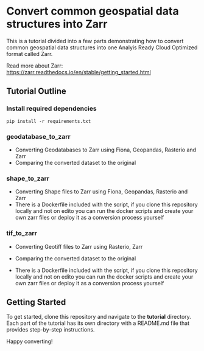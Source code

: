 # Convert common geospatial data structures into Zarr

This is a tutorial divided into a few parts demonstrating how to convert common geospatial data structures into one Analyis Ready Cloud Optimized format called Zarr. 

Read more about Zarr:
https://zarr.readthedocs.io/en/stable/getting_started.html

## Tutorial Outline

### Install required dependencies
    pip install -r requirements.txt

### geodatabase_to_zarr

* Converting Geodatabases to Zarr using Fiona, Geopandas, Rasterio and Zarr
* Comparing the converted dataset to the original

### shape_to_zarr

* Converting Shape files to Zarr using Fiona, Geopandas, Rasterio and Zarr
* There is a Dockerfile included with the script, if you clone this repository locally and not on edito you can run the docker scripts and create your own zarr files or deploy it as a conversion process yourself

### tif_to_zarr

* Converting Geotiff files to Zarr using Rasterio, Zarr
* Comparing the converted dataset to the original

* There is a Dockerfile included with the script, if you clone this repository locally and not on edito you can run the docker scripts and create your own zarr files or deploy it as a conversion process yourself


## Getting Started

To get started, clone this repository and navigate to the **tutorial** directory. Each part of the tutorial has its own directory with a README.md file that provides step-by-step instructions.

Happy converting!